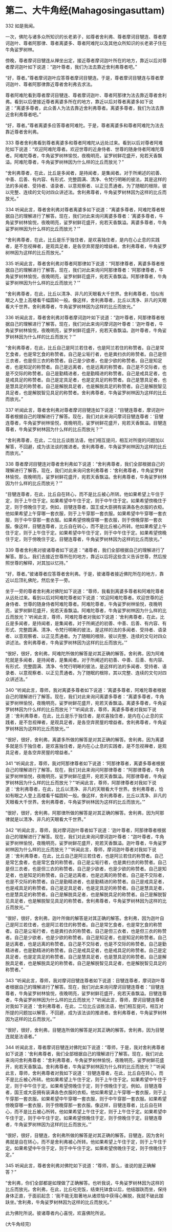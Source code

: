 # 第二、大牛角经(Mahagosingasuttam)

332 如是我闻。

一次，佛陀与诸多众所知识的长老弟子，如尊者舍利弗、尊者摩诃目犍连、尊者摩诃迦叶、尊者阿那律、尊者离婆多、尊者阿难陀以及其他众所知识的长老弟子住在牛角娑罗树林。

傍晚，尊者摩诃目犍连从禅坐出定，接近尊者摩诃迦叶所在的地方，靠近以后对尊者摩诃迦叶如下说道：“迦叶尊者，我们为法去靠近舍利弗尊者吧。”

“好，尊者。”尊者摩诃迦叶应答尊者摩诃目犍连。于是，尊者摩诃目犍连与尊者摩诃迦叶、尊者阿那律靠近尊者舍利弗去求法。

尊者阿难陀看到尊者摩诃目犍连、尊者摩诃迦叶、尊者阿那律为法去靠近尊者舍利弗。看到以后便接近尊者离婆多所在的地方，靠近以后对尊者离婆多如下说道：“离婆多尊者，此众善人为法去靠近舍利弗尊者。离婆多尊者，我们为法去靠近舍利弗尊者吧。”

“好，尊者。”尊者离婆多应答尊者阿难陀。于是，尊者离婆多和尊者阿难陀为法去靠近尊者舍利弗。

333 尊者舍利弗看到尊者离婆多和尊者阿难陀从远处过来。看到以后对尊者阿难陀如下说道：“欢迎阿难陀尊者。欢迎世尊的近身侍者、世尊的随身侍者阿难陀尊者。阿难陀尊者，牛角娑罗树林愉悦，夜晚明亮，娑罗树鲜花盛开，宛若天香飘溢。阿难陀尊者，牛角娑罗树林因为什么样的比丘而放光？”

“舍利弗尊者，在此，比丘是多闻者，是持闻者，是集闻者。对于所阐述的初善、中善、后善、有内容、有形式、完整圆满、清净、令梵行明晰的彼法，其是这样的法的多闻者、受持者、语录者、以意观察者、以正见贯通者。为了随眠的根除，彼以完整、连续的文句对四众讲述法。舍利弗尊者，牛角娑罗树林因为这样的比丘而放光。”

334 听闻此言，尊者舍利弗对尊者离婆多如下说道：“离婆多尊者，阿难陀尊者根据自己的理解进行了解答。现在，我们对此来询问离婆多尊者：‘离婆多尊者，牛角娑罗树林愉悦，夜晚明亮，娑罗树鲜花盛开，宛若天香飘溢。离婆多尊者，牛角娑罗树林因为什么样的比丘而放光？’”

“舍利弗尊者，在此，比丘是乐于独住者，是欢喜独住者，是内在心止息的实践者，是不忽视禅者，是观具足者，是各空弃房屋的增益者。舍利弗尊者，牛角娑罗树林因为这样的比丘而放光。”

335 听闻此言，尊者舍利弗对尊者阿那律如下说道：“阿那律尊者，离婆多尊者根据自己的理解进行了解答。现在，我们对此来询问阿那律尊者：‘阿那律尊者，牛角娑罗树林愉悦，夜晚明亮，娑罗树鲜花盛开，宛若天香飘溢。阿那律尊者，牛角娑罗树林因为什么样的比丘而放光？’”

“舍利弗尊者，在此，比丘以清净、非凡的天眼看大千世界。舍利弗尊者，恰似有眼之人登上高楼看千幅圆轮一般。像这样，舍利弗尊者，比丘以清净、非凡的天眼看大千世界。舍利弗尊者，牛角娑罗树林因为这样的比丘而放光。”

336 听闻此言，尊者舍利弗对尊者摩诃迦叶如下说道：“迦叶尊者，阿那律尊者根据自己的理解进行了解答。现在，我们对此来询问摩诃迦叶尊者：‘迦叶尊者，牛角娑罗树林愉悦，夜晚明亮，娑罗树鲜花盛开，宛若天香飘溢。迦叶尊者，牛角娑罗树林因为什么样的比丘而放光？’”

“舍利弗尊者，在此，比丘自己是阿兰若住者，也是阿兰若住的称赞者。自己是常乞食者，也是常乞食的称赞者。自己是尘垢行者，也是粪扫衣的称赞者。自己是但三衣者，也是但三衣的称赞者。自己是少欲者，也是少欲的称赞者。自己是知足者，也是知足的称赞者。自己是远离者，也是远离的称赞者。自己是不交际者，也是不交际的称赞者。自己是勤精进者，也是勤精进的称赞者。自己是戒具足者，也是戒具足的称赞者。自己是定具足者，也是定具足的称赞者。自己是慧具足者，也是慧具足的称赞者。自己是解脱具足者，也是解脱具足的称赞者。自己是解脱智见具足者，也是解脱智见具足的称赞者。舍利弗尊者，牛角娑罗树林因为这样的比丘而放光。”

337 听闻此言，尊者舍利弗对尊者摩诃目犍连如下说道：“目犍连尊者，摩诃迦叶尊者根据自己的理解进行了解答。现在，我们对此来询问摩诃目犍连尊者：‘目犍连尊者，牛角娑罗树林愉悦，夜晚明亮，娑罗树鲜花盛开，宛若天香飘溢。目犍连尊者，牛角娑罗树林因为什么样的比丘而放光？’”

“舍利弗尊者，在此，二位比丘谈胜法语，他们相互提问，相互对所提的问题加以解答，不回避，成为该法谈的推进者。舍利弗尊者，牛角娑罗树林因为这样的比丘而放光。”

338 尊者摩诃目犍连对尊者舍利弗如下说道：“舍利弗尊者，我们全部根据自己的理解进行了解答。现在，我们对此来询问舍利弗尊者：‘舍利弗尊者，牛角娑罗树林愉悦，夜晚明亮，娑罗树鲜花盛开，宛若天香飘溢。舍利弗尊者，牛角娑罗树林因为什么样的比丘而放光？’”

“目犍连尊者，在此，比丘自在转心，而不是比丘被心所转。他如果希望上午住于定，则于上午住于定。如果希望中午住于定，则于中午住于定。如果希望傍晚住于定，则于傍晚住于定。例如，目犍连尊者，国王或大臣拥有装满各色衣服的衣柜。他如果希望上午穿哪一套衣服，则于上午穿那一套衣服。如果希望中午穿哪一套衣服，则于中午穿那一套衣服。如果希望傍晚穿哪一套衣服，则于傍晚穿那一套衣服。像这样，目犍连尊者，比丘自在转心，而不是比丘被心所转。他如果希望上午住于定，则于上午住于定。如果希望中午住于定，则于中午住于定。如果希望傍晚住于定，则于傍晚住于定。目犍连尊者，牛角娑罗树林因为这样的比丘而放光。”

339 尊者舍利弗对彼诸尊者如下说道：“诸尊者，我们全部根据自己的理解进行了解答。那么，我们去接近世尊所在的地方，靠近以后将这些含义告诉世尊，然后按照世尊的解释，对其加以忆持。”

“好，尊者。”彼诸尊者应答尊者舍利弗。于是，彼诸尊者接近佛陀所在的地方，靠近以后顶礼佛陀，然后坐于一旁。

坐于一旁的尊者舍利弗对佛陀如下说道：“尊师，我看到离婆多尊者和阿难陀尊者从远处过来。看到以后对阿难陀尊者如下说道：‘欢迎阿难陀尊者。欢迎世尊的近身侍者、世尊的随身侍者阿难陀尊者。阿难陀尊者，牛角娑罗树林愉悦，夜晚明亮，娑罗树鲜花盛开，宛若天香飘溢。阿难陀尊者，牛角娑罗树林因为什么样的比丘而放光？’听闻此言，尊师，阿难陀尊者对我如下说道：‘舍利弗尊者，在此，比丘是多闻者，是持闻者，是集闻者。对于所阐述的初善、中善、后善、有内容、有形式、完整圆满、清净、令梵行明晰的彼法，是这样的法的多闻者、受持者、语录者、以意观察者、以正见贯通者。为了随眠的根除，彼以完整、连续的文句对四众讲述法。舍利弗尊者，牛角娑罗树林因为这样的比丘而放光。’”

“很好，很好，舍利弗，阿难陀所做的解答是对其正确的解答。舍利弗，因为阿难陀就是多闻者，是持闻者，是集闻者。对于所阐述的初善、中善、后善、有内容、有形式、完整圆满、清净、令梵行明晰的彼法，是这样的法的多闻者、受持者、语录者、以意观察者、以正见贯通者。为了随眠的根除，其以完整、连续的文句对四众讲述法。”

340 “听闻此言，尊师，我对离婆多尊者如下说道：‘离婆多尊者，阿难陀尊者根据自己的理解进行了解答。现在，我们对此来询问离婆多尊者：“离婆多尊者，牛角娑罗树林愉悦，夜晚明亮，娑罗树鲜花盛开，宛若天香飘溢。离婆多尊者，牛角娑罗树林因为什么样的比丘而放光？”’听闻此言，尊师，离婆多尊者对我如下说道：‘舍利弗尊者，在此，比丘是乐于独住者，是欢喜独住者，是内在心止息的实践者，是不忽视禅者，是观具足者，是各空弃房屋的增益者。舍利弗尊者，牛角娑罗树林因为这样的比丘而放光。’”

“很好，很好，舍利弗，离婆多所做的解答是对其正确的解答。舍利弗，因为离婆多就是乐于独住者，是欢喜独住者，是内在心止息的实践者，是不忽视禅者，是观具足者，是各空弃房屋的增益者。”

341 “听闻此言，尊师，我对阿那律尊者如下说道：‘阿那律尊者，离婆多尊者根据自己的理解进行了解答。现在，我们对此来询问阿那律尊者：“阿那律尊者，牛角娑罗树林愉悦，夜晚明亮，娑罗树鲜花盛开，宛若天香飘溢。阿那律尊者，牛角娑罗树林因为什么样的比丘而放光？”’听闻此言，尊师，阿那律尊者对我如下说道：‘舍利弗尊者，在此，比丘以清净、非凡的天眼看大千世界。舍利弗尊者，恰如有眼之人登上高楼看千幅圆轮一般。像这样，舍利弗尊者，比丘以清净、非凡的天眼看大千世界。舍利弗尊者，牛角娑罗树林因为这样的比丘而放光。’”

“很好，很好，舍利弗，阿那律所做的解答是对其正确的解答。舍利弗，因为阿那律就是以清净、非凡的天眼看大千世界。”

342 “听闻此言，尊师，我对摩诃迦叶尊者如下说道：‘迦叶尊者，阿那律尊者根据自己的理解进行了解答。现在，我们对此来询问摩诃迦叶尊者：“迦叶尊者，牛角娑罗树林愉悦，夜晚明亮，娑罗树鲜花盛开，宛若天香飘溢。迦叶尊者，牛角娑罗树林因为什么样的比丘而放光？”’听闻此言，尊师，摩诃迦叶尊者对我如下说道：‘舍利弗尊者，在此，比丘自己是阿兰若住者，也是阿兰若住的称赞者。自己是常乞食者，也是常乞食的称赞者。自己是尘垢行者，也是粪扫衣的称赞者。自己是但三衣者，也是但三衣的称赞者。自己是少欲者，也是少欲的称赞者。自己是知足者，也是知足的称赞者。自己是远离者，也是远离的称赞者。自己是不交际者，也是不交际的称赞者。自己是勤精进者，也是勤精进的称赞者。自己是戒具足者，也是戒具足的称赞者。自己是定具足者，也是定具足的称赞者。自己是慧具足者，也是慧具足的称赞者。自己是解脱具足者，也是解脱具足的称赞者。自己是解脱智见具足者，也是解脱智见具足的称赞者。舍利弗尊者，牛角娑罗树林因为这样的比丘而放光。’”

“很好，很好，舍利弗，迦叶所做的解答是对其正确的解答。舍利弗，因为迦叶自己是阿兰若住者，也是阿兰若住的称赞者。自己是常乞食者，也是常乞食的称赞者。自己是尘垢行者，也是粪扫衣的称赞者。自己是但三衣者，也是但三衣的称赞者。自己是少欲者，也是少欲的称赞者。自己是知足者，也是知足的称赞者。自己是远离者，也是远离的称赞者。自己是不交际者，也是不交际的称赞者。自己是勤精进者，也是勤精进的称赞者。自己是戒具足者，也是戒具足的称赞者。自己是定具足者，也是定具足的称赞者。自己是慧具足者，也是慧具足的称赞者。自己是解脱具足者，也是解脱具足的称赞者。自己是解脱智见具足者，也是解脱智见具足的称赞者。”

343 “听闻此言，尊师，我对摩诃目犍连尊者如下说道：目犍连尊者，摩诃迦叶尊者根据自己的理解进行了解答。现在，我们对此来询问摩诃目犍连尊者：“目犍连尊者，牛角娑罗树林愉悦，夜晚明亮，娑罗树鲜花盛开，宛若天香飘溢。目犍连尊者，牛角娑罗树林因为什么样的比丘而放光？”听闻此言，尊师，摩诃目犍连尊者对我如下说道：‘舍利弗尊者，在此，二位比丘谈胜法语，他们相互提问，相互对所提的问题加以解答，不回避，成为该法谈的推进者。舍利弗尊者，牛角娑罗树林因为这样的比丘而放光。’”

“很好，很好，舍利弗，目犍连所做的解答是对其正确的解答。舍利弗，因为目犍连就是法语者。”

344 听闻此言，尊者摩诃目犍连对佛陀如下说道：“尊师，于是，我对舍利弗尊者如下说道：‘舍利弗尊者，我们全部根据自己的理解进行了解答。现在，我们对此来询问舍利弗尊者：“舍利弗尊者，牛角娑罗树林愉悦，夜晚明亮，娑罗树鲜花盛开，宛若天香飘溢。舍利弗尊者，牛角娑罗树林因为什么样的比丘而放光？”’听闻此言，尊师，舍利弗尊者对我如下说道：‘目犍连尊者，在此，比丘自在转心，而不是比丘被心所转。他如果希望上午住于定，则于上午住于定。如果希望中午住于定，则于中午住于定。如果希望傍晚住于定，则于傍晚住于定。例如，目犍连尊者，国王或大臣拥有装满各色衣服的衣柜。他如果希望上午穿哪一套衣服，则于上午穿那一套衣服。如果希望中午穿哪一套衣服，则于中午穿那一套衣服。如果希望傍晚穿哪一套衣服，则于傍晚穿那一套衣服。像这样，目犍连尊者，比丘自在转心，而不是比丘被心所转。他如果希望上午住于定，则于上午住于定。如果希望中午住于定，则于中午住于定。如果希望傍晚住于定，则于傍晚住于定。目犍连尊者，牛角娑罗树林因为这样的比丘而放光。’”

“很好，很好，目犍连，舍利弗所做的解答是对其正确的解答。目犍连，因为舍利弗就是自在转心，而不是舍利弗被心所转。他如果希望上午住于定，则于上午住于定。如果希望中午住于定，则于中午住于定。如果希望傍晚住于定，则于傍晚住于定。”

345 听闻此言，尊者舍利弗对佛陀如下说道：“尊师，那么，谁说的是正确解答？”

“舍利弗，你们全部都是如理做了正确解答。也听我说，牛角娑罗树林因为这样的比丘而放光。舍利弗，在此，比丘吃完饭，结束托钵食以后，他结跏趺而坐，保持身体正直，于面前起念：‘我不能无取著地从诸烦恼中获得心解脱，我就不破此跏趺坐。’舍利弗，牛角娑罗树林因为这样的比丘而放光。”

此为佛陀所说。彼诸尊者内心喜悦，欢喜佛陀所说。

(大牛角经完)
